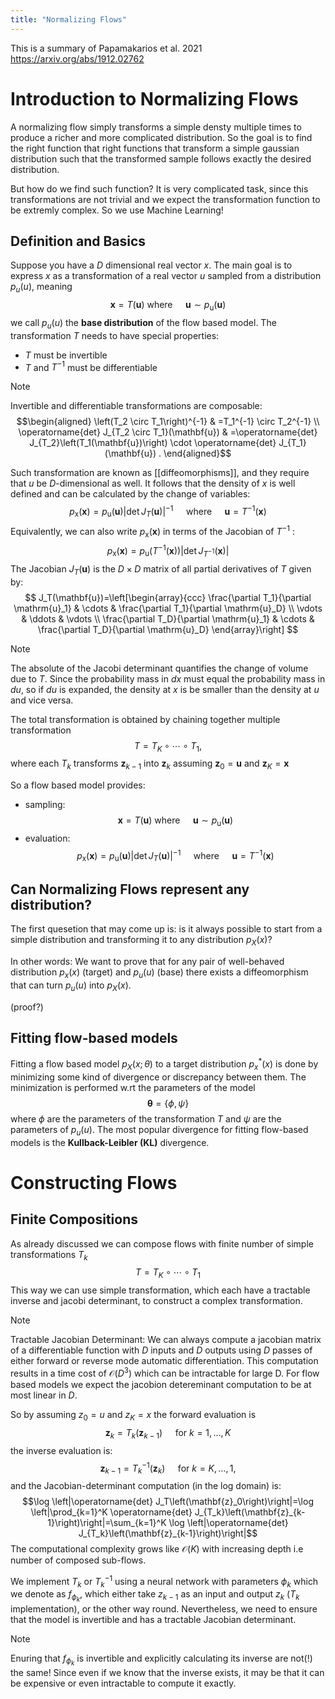 ```yaml
---
title: "Normalizing Flows"
---
```

This is a summary of Papamakarios et al. 2021 https://arxiv.org/abs/1912.02762

# Introduction to Normalizing Flows


A normalizing flow simply transforms a simple densty multiple times to produce a richer and more complicated distribution. So the goal is to find the right function that right functions that transform a simple gaussian distribution such that the transformed sample follows exactly the desired distribution.

But how do we find such function? It is very complicated task, since this transformations are not trivial and we expect the transformation function to be extremly complex. So we use Machine Learning!


## Definition and Basics

Suppose you have a $D$ dimensional real vector $x$. The main goal is to express $x$ as a transformation of a real vector $u$ sampled from a distribution $p_u(u)$, meaning
$$\mathbf{x}=T(\mathbf{u}) \text { where } \quad \mathbf{u} \sim p_{\mathrm{u}}(\mathbf{u})$$
we call $p_u(u)$ the **base distribution** of the flow based model. The transformation $T$ needs to have special properties:
- $T$ must be invertible
- $T$ and $T^{-1}$ must be differentiable

> [!note]
>  Invertible and differentiable transformations are composable:
>  $$\begin{aligned}
\left(T_2 \circ T_1\right)^{-1} & =T_1^{-1} \circ T_2^{-1} \\
\operatorname{det} J_{T_2 \circ T_1}(\mathbf{u}) & =\operatorname{det} J_{T_2}\left(T_1(\mathbf{u})\right) \cdot \operatorname{det} J_{T_1}(\mathbf{u}) .
\end{aligned}$$


Such transformation are known as [[diffeomorphisms]], and they require that $u$ be $D$-dimensional as well. It follows that the density of $x$ is well defined and can be calculated by the change of variables:
$$
p_{\mathrm{x}}(\mathbf{x})=p_{\mathrm{u}}(\mathbf{u})\left|\operatorname{det} J_T(\mathbf{u})\right|^{-1} \quad \text { where } \quad \mathbf{u}=T^{-1}(\mathbf{x})
$$
Equivalently, we can also write $p_{\mathrm{x}}(\mathbf{x})$ in terms of the Jacobian of $T^{-1}$ :
$$
p_{\mathrm{x}}(\mathbf{x})=p_{\mathrm{u}}\left(T^{-1}(\mathbf{x})\right)\left|\operatorname{det} J_{T^{-1}}(\mathbf{x})\right|
$$
The Jacobian $J_T(\mathbf{u})$ is the $D \times D$ matrix of all partial derivatives of $T$ given by:
$$
J_T(\mathbf{u})=\left[\begin{array}{ccc}
\frac{\partial T_1}{\partial \mathrm{u}_1} & \cdots & \frac{\partial T_1}{\partial \mathrm{u}_D} \\
\vdots & \ddots & \vdots \\
\frac{\partial T_D}{\partial \mathrm{u}_1} & \cdots & \frac{\partial T_D}{\partial \mathrm{u}_D}
\end{array}\right]
$$
> [!note]
>  The absolute of the Jacobi determinant quantifies the change of volume due to $T$. Since the probability mass in $dx$ must equal the probability mass in $du$, so if $du$ is expanded, the density at $x$ is be smaller than the density at $u$ and vice versa.

The total transformation is obtained by chaining together multiple transformation $$
T=T_K \circ \cdots \circ T_1,$$
where each $T_k$ transforms $\mathbf{z}_{k-1}$ into $\mathbf{z}_k$ assuming $\mathbf{z}_0=\mathbf{u}$ and $\mathbf{z}_K=\mathbf{x}$

So a flow based model provides:
- sampling: $$
\mathbf{x}=T(\mathbf{u}) \text { where } \quad \mathbf{u} \sim p_{\mathrm{u}}(\mathbf{u})
$$
- evaluation: $$
p_{\mathrm{x}}(\mathbf{x})=p_{\mathrm{u}}(\mathbf{u})\left|\operatorname{det} J_T(\mathbf{u})\right|^{-1} \quad \text { where } \quad \mathbf{u}=T^{-1}(\mathbf{x})
$$
## Can Normalizing Flows represent any distribution?

The first quesetion that may come up is: is it always possible to start from a simple distribution and transforming it to any distribution $p_X(x)$?

In other words: We want to prove that for any pair of well-behaved distribution $p_x(x)$ (target) and $p_u(u)$ (base) there exists a diffeomorphism that can turn $p_u(u)$ into $p_X(x)$.

(proof?)

## Fitting flow-based models
Fitting a flow based model $p_X(x;\theta)$ to a target distribution $p_x^*(x)$ is done by minimizing some kind of divergence or discrepancy between them. The minimization is performed w.rt the parameters  of the model $$\boldsymbol{\theta}=\{\phi, \psi\}$$
where $\phi$ are the parameters of the transformation $T$ and $\psi$ are the parameters of $p_u(u)$. The most popular divergence for fitting flow-based models is the **Kullback-Leibler (KL)** divergence.



# Constructing Flows
## Finite Compositions
As already discussed we can compose flows with finite number of simple transformations $T_k$ 
$$T=T_K \circ \cdots \circ T_1$$
This way we can use simple transformation, which each have a tractable inverse and jacobi determinant, to construct a complex transformation.
> [!note]
> Tractable Jacobian Determinant: We can always compute a jacobian matrix of a differentiable function with $D$ inputs and $D$ outputs using $D$ passes of either forward or reverse mode automatic differentiation. This computation results in a time cost of $\mathcal{O}\left(D^3\right)$ which can be intractable for large D. For flow based models we expect the jacobion detereminant computation to be at most linear in $D$.

So by assuming $z_0 = u$ and $z_K = x$ the forward evaluation is 
$$\mathbf{z}_k=T_k\left(\mathbf{z}_{k-1}\right) \quad \text { for } k=1, \ldots, K$$
the inverse evaluation is:
$$\mathbf{z}_{k-1}=T_k^{-1}\left(\mathbf{z}_k\right) \quad \text { for } k=K, \ldots, 1,$$
and the Jacobian-determinant computation (in the log domain) is:
$$\log \left|\operatorname{det} J_T\left(\mathbf{z}_0\right)\right|=\log \left|\prod_{k=1}^K \operatorname{det} J_{T_k}\left(\mathbf{z}_{k-1}\right)\right|=\sum_{k=1}^K \log \left|\operatorname{det} J_{T_k}\left(\mathbf{z}_{k-1}\right)\right|$$
The computational complexity grows like $\mathcal{O}(K)$ with increasing depth i.e number of composed sub-flows.


We implement $T_k$ or $T_k^{-1}$ using a neural network with parameters $\phi_k$ which we denote as $f_{\phi_k}$, which either take $z_{k-1}$ as an input and output $z_k$ ($T_k$ implementation), or the other way round. Nevertheless, we need to ensure that the model is invertible and has a tractable Jacobian determinant.

> [!note]
> Enuring that $f_{\phi_k}$ is invertible and explicitly calculating its inverse are not(!) the same! Since even if we know that the inverse exists, it may be that it can be expensive or even intractable to compute it exactly.

